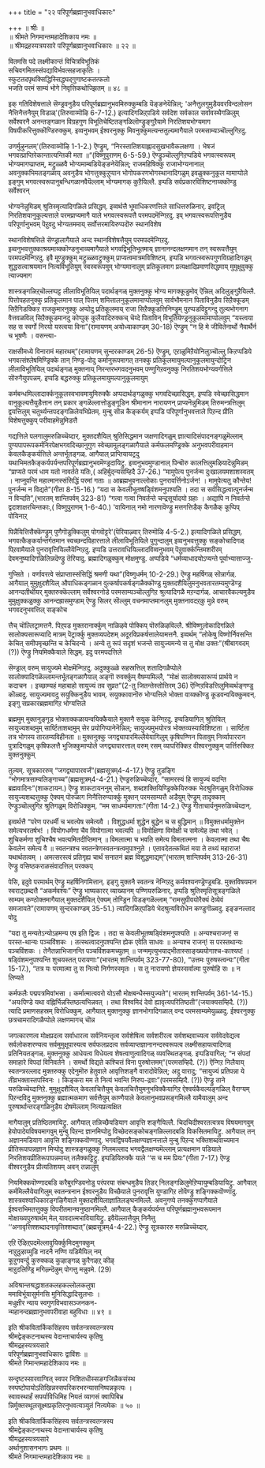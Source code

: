 +++
title = "२२ परिपूर्णब्रह्मानुभवाधिकारः"

+++
॥ श्रीः ॥  
॥ श्रीमते निगमान्तमहादेशिकाय नमः ॥  
॥ श्रीमद्रहस्यत्रयसारे परिपूर्णब्रह्मानुभवाधिकारः ॥ २२ ॥  

वितमसि पदे लक्ष्मीकान्तं विचित्रविभूतिकं  
सचिवगमितस्संपद्याविर्भवत्सहजाकृतिः ।  
स्फुटतदपृथक्सिद्धिस्सिद्ध्यद्गुणाष्टकतत्फलो  
भजति परमं साम्यं भोगे निवृत्तिकथोज्झितम् ॥ ४८ ॥

इक् गतिविशेषत्ताले सॆण्ड्रवनुडैय परिपूर्णब्रह्मानुभवमिरुक्कुम्बडि यॆङ्ङनेयॆन्निल्; 'अनैत्तुलगुमुडैयवरविन्दलोसन नैत्तिनैत्तनैयुम् विडाळ्'(तिरुवाय्मॊऴि 6-7-12.) इत्यादिगळिऱ्‌पडिये सर्वदेश सर्वकाल सर्वावस्थैगळिलुम् सर्वेश्वरनै अनन्तङ्गळान विग्रहगुण विभूतिचेष्टितङ्गळिलॊण्ड्रुङ्गुऱैयामे निरतिशयभोग्यमाग विषयीकरित्तुक्कॊण्डिरुक्कुम्. इव्वनुभवम् ईश्वरनुक्कु मिवनुक्कुमत्यन्ततुल्यमागैयाले परमसाम्यञ्चॊल्लुगिऱदु.

उणर्मुऴुनलम्'(तिरुवाय्मॊऴि 1-1-2.) ऎण्ड्रुम्, “निरस्तातिशयाह्लादसुखभावैकलक्षणा । भेषजं भगवत्प्राप्तिरेकान्तात्यन्तिकी मता ॥“(विष्णुपुराणम् 6-5-59.) ऎण्ड्रुञ्चॊल्लुगिऱप्पडिये भगवत्स्वरूपम् भोग्यमागप्प्राप्तम्, मट्रुळ्ळवै भोग्यमाम्बडियॆङ्ङनेयॆन्निल्; राजमहिषिक्कु राजाभोग्यनानाल् अवनुक्कभिमतङ्गळाय् अवनुडैय भोगत्तुक्कुऱुप्पान भोगोपकरणभोगस्थानादिगळुम् इवळुक्कनुकूल मामाप्पोले इङ्गुम् भगवत्स्वरूपानुबन्धिगळानवैयॆल्लाम् भोग्यमागक् कुऱैयिल्लै. इप्पडि सर्वप्रकारविशिष्टनाय्क्कॊण्डु सर्वेश्वरन्

भोग्यनॆन्नुमिडम् श्रुतिस्मृत्यादिगळिले प्रसिद्धम्. इव्वर्थत्तै भूमाधिकरणत्तिले साधित्तरुळिनार्. इवट्रिल् निरतिशयानुकूल्यत्ताले परमप्राप्यमागै याले भगवत्स्वरूपत्तै परमपदमॆन्गिऱदु. इप् भगवत्स्वरूपत्तिनुडैय परिपूर्णानुभवम् पॆऱुवदु भोग्यतममाय् सर्वोत्तरमायिरुप्पदॊरु स्थानविशेष

स्थानविशेषत्तिले सॆण्ड्रालागैयाले अन्द स्थानविशेषत्तैयुम् परमपदमॆन्गिऱदु. इव्वनुभवत्तुक्काश्रयमाय्क्कॊण्डनुभाव्यमागैयाले भगवद्विभूतिभूतमाय् ज्ञानानन्दलक्षणमान तन् स्वरूपत्तैयुम् परमपदमॆन्गिऱदु. इवै मूण्ड्रुक्कुम् मट्रुळ्ळवट्रुक्कुम् प्राप्यत्वमात्रमविशिष्टम्. इप्पडि भगवत्स्वरूपगुणविग्रहादिगळुम् शुद्धसत्वाश्रयमान नित्यविभूतियुम् स्वस्वरूपमुम् भोग्यमानालुम् प्रतिकूलमाग प्रत्यक्षादिप्रमाणसिद्धमाय् मुमुक्षुवुक्कु त्याज्यमाग

शास्त्रङ्गळिऱ्‌चॊल्लप्पट्ट लीलाविभूतियिल् पदार्थङ्गळ् मुक्तनुक्कु भोग्य मागक्कूडुमोव् ऎन्निल् अदिलुङ्गुऱैयिल्लै. पित्तोपहतनुक्कु प्रतिकूलमान पाल् पित्तम् शमित्तालनुकूलमामाप्पोलवुम् सार्वभौमनान पिताविनुडैय सिऱैक्कूडम् सिऱैगिडक्किऱ राजकुमारनुक्कु अप्पोदु प्रतिकूलमाय् राजा सिऱैक्कूडत्तिनिण्ड्रुम् पुऱप्पडविट्टुगन्दु तुल्यभोगनाग वैत्तवळविल् सिऱैक्कूडमानदु कोप्पुक् कुलैयादिरुक्कच् चॆय्दे पिताविन् विभूतियॆण्ड्रनुकूलमामाप्पोलवुम् “यस्त्वया सह स स्वर्गो निरयो यस्त्वया विना”(रामायणम् अयोध्याकाण्डम् 30-18) ऎण्ड्रुम् “न हि मे जीवितेनार्थो नैवार्थैर्न च भूषणैः । वसन्त्या-

राक्षसीमध्ये विनारामं महारथम्”(रामायणम् सुन्दरकाण्डम् 26-5) ऎण्ड्रुम्, एऱाळुमिऱैयोनिलुञ्चॊल्लु किऱप्पडिये भगवत्संश्लेषमिण्ड्रिक्के तान् निण्ड्र-पोदु कर्मानुरूपमागत् तनक्कु प्रतिकूलमायुमल्पानुकूलमायुन्दोट्रिन लीलाविभूतियिल् पदार्थङ्गळ् मुक्तनाय् निरन्तरभगवदनुभवम् पण्णुगिऱवनुक्कु निरतिशयभोग्यवर्गत्तिले सॊरुगैयुपपन्नम्. इप्पडि बद्धरुक्कु प्रतिकूलमायुमल्पानुकूलमायुम्

कर्मबन्धमिल्लादार्क्कनुकूलस्वभावमायुमिरुक्कै अप्पदार्थङ्गळुक्कु भगवदिच्छासिद्धम्. इप्पडि स्वेच्छासिद्धमान वानुकूल्यत्तैयुडैत्तान तन् प्रकार ङ्गळॆल्लात्तोडुङ्गूडिन श्रीमानान नारायणन् प्राप्यनॆन्नुमिडम् तिरुमन्त्रत्तिलुम् द्वयत्तिलुम् चतुर्थ्यन्तपदङ्गळिलेयभिप्रेतम्. मुन्बु सॊन्न कैङ्कर्यम् इप्पडि परिपूर्णानुभवत्ताले पिऱन्द प्रीति विशेषत्तुक्कुप् परीवाहमॆन्नुमिडत्तै

गद्यत्तिले पलगालुमरुळिच्चॆय्दार्. मुक्तदशैयिल् श्रुतिसिद्धमान जक्षणादिगळुम् ज्ञात्यादिसंपादनङ्गळुमॆल्लाम् पुण्यपापरूपकर्मनिरपेक्षभगवदिच्छानुगुण स्वेच्छामूलङ्गळागैयाले कर्मफलमण्ड्रिक्के अनुभवपरीवाहमान केवलकैङ्कर्यत्तिले अन्तर्भूतङ्गळ्. आगैयाल् प्राप्तियायट्रदु यथाभिमतकैङ्कर्यपर्यन्तपरिपूर्णब्रह्मानुभवमॆण्ड्रदायिट्रु. इव्वनुभवमुण्डानाल् पिन्बॊरु कालत्तिलुमऴियादॆन्नुमिडम् “प्राप्यते परमं धाम यतो नावर्तते यतिः,( अहिर्बुद्न्यसम्हिदै 37-26.) “मामुपेत्य पुनर्जन्म दुःखालयमशाशस्वतम् । नाप्नुवन्ति महात्मानस्संसिद्धिं परमां गताः ॥ आब्रह्मभुवनाल्लोकाः पुनरावर्त्तिनोऽर्जन! । मामुपेत्यतु कौन्तेय! पुनर्जन्म न विद्यते”(गीता 8-15-16.) “यदा स केवलीभूतष्षड्विंशमनुपश्यति । तदा स सर्वसिद्धत्वात्पुनर्जन्म न विन्दति”,(भारतम् शान्तिपर्वम् 323-81) “गत्वा गत्वा निवर्तन्ते चन्द्रसूर्यादयो ग्रहाः । अद्यापि न निवर्तन्ते द्वदाशाक्षरचिन्तकाः,( विष्णुपुराणम् 1-6-40.) 'वायिनाल् नमो नारणावॆण्ड्रु मत्तगत्तिडैक् कैगळैक् कूप्पिप् पोयिनाऱ्‌

पिन्नैयित्तिसैक्कॆण्ड्रुम् पुणैगॊडुक्किलुम् पोगवॊट्टरे'(पॆरियाऴ्वार् तिरुमॊऴि 4-5-2.) इत्यादिगळिले प्रसिद्धम्. भगवत्कैङ्कर्यान्तर्गतमान स्वच्छन्दविहारत्ताले लीलाविभूतियिले पुगुन्दालुम् इव्वनुभवत्तुक्कु सङ्कोचादिगळ् पिऱवामैयाले पुनरावृत्तियिल्लैयॆन्गिऱदु. इप्पडि उत्तरावधियिल्लादविव्वनुभवम् पॆऱुवार्क्कन्तिमशरीरम् देवमनुष्यादिगळिलिन्नदॆण्ड्रु तॆरियादु. ब्रह्मादिगळुक्कुम् मोक्षमुण्डु. अप्पडिये “धर्मव्याधादयोऽप्यन्ते पूर्वाभ्यासाज्जु-

गुप्सिते । वर्णावरत्वे संप्राप्तास्संसिद्धिं श्रमणी यथा”(विष्णुधर्मम् 10-2-29.) ऎण्ड्रु महर्षिगळ् सॊन्नार्गळ्. आगैयाल् मुमुक्षुदशैयिल् औपाधिकङ्गळान वुत्कर्षापकर्षङ्गळैक्कॊण्डु मुक्तदशैयिलुमनुभवतारतम्यमुण्डॆण्ड्र आनन्दतीर्थीयर् मुक्तरुक्कॆल्लाम् सर्वेश्वरनोडे परमसाम्यञ्चॊल्लुगिऱ श्रुत्यादिगळै मऱन्दार्गळ्. आचारवैकल्यमुडैय मुमुक्षुक्कळुक्कु आनन्दह्रासमुण्डाम् ऎण्ड्रु सिलर् सॊल्लुम् वचनमाप्तमानलुम् मुक्तनावदऱ्‌कु मुन्ने वरुम् भगवदनुभवत्तिल् सङ्कोच

त्तैच् चॊल्लिट्रामत्तनै. पिऱ्‌पड मुक्तरानार्क्कुम् नाळिऴवे पोक्किप् पॊरुळिऴविल्लै. श्रीविष्णुलोकादिगळिले सालोक्यसारूप्यादि मात्रम् पॆट्रार्क्कु मुक्तव्यपदेशम् अदूरविप्रकर्षत्तालेयामत्तनै. इव्वर्थम् “लोकेषु विष्णोर्निवसन्ति केचित् समीपमृच्छन्ति च केचिदन्ये । अन्ये तु रूपं सदृशं भजन्ते सायुज्यमन्ये स तु मोक्ष उक्तः”(श्रीबागवदम् (?)) ऎण्ड्रु नियमिक्कैयाले सिद्धम्. इदु परमपदत्तिले

सॆण्ड्राल् वरुम् सायुज्यमे मोक्षमॆन्गिऱदु. अदुक्कुळ्ळे सहस्रत्तिल् शतादिगळैप्पोले सालोक्यादिगळॆल्लामन्तर्भूतङ्गळागैयाल् अङ्गॊ रुवर्क्कुम् वैषम्यमिल्लै, “मोक्षं सालोक्यसारूप्यं प्रार्थये न कदाचन । इच्छाम्यहं महाबाहो सायुज्यं तव सुव्रत”(2-तु जितन्तेस्तोत्तिरम् 36) ऎन्गिऱविडत्तिलुमिव्वर्थङ्गण्डु कॊळ्वदु. सायुज्यमावदु सयुक्किनुडैय भावम्. सयुक्कावानॊरु भोग्यत्तिले भोक्ता वाय्क्कॊण्डु कूडवन्वयिक्कुमवन्. इङ्गु सप्रकारब्रह्ममागिऱ भोग्यत्तिले

ब्रह्ममुम् मुक्तनुङ्गूड भोक्ताक्कळायन्वयिक्कैयाले मुक्तनै सयुक् कॆन्गिऱदु. इप्पडियागिल् श्रुतियिल् सायुज्यशब्दमुम् सार्ष्टिताशब्दमुम् सेर प्रयोगिप्पानेनॆन्निल्; सायुज्यमुभयोरत्र भोक्तव्यस्याविशिष्टता । सार्ष्टिता तत्र भोगस्य तारतम्यविहीनता ॥ मुक्तनुक्कु जगद्व्यापारमिल्लैयेयागिलुम् कृषिपण्णिन पितावुम् निर्व्यापाररान पुत्रादिगळुम् कृषिफलत्तै भुजिक्कुमाप्पोले जगद्व्यापारत्ताल् वरुम् रसम् व्यापरिक्किऱ वीश्वरनुक्कुम् पार्त्तिरुक्किऱ मुक्तनुक्कुम्

तुल्यम्. सूत्रकाररुम् “जगद्व्यापारवर्जं”(ब्रह्मसूत्रम्4-4-17.) ऎण्ड्रु तुडङ्गि “भोगमात्रसाम्यलिङ्गाच्च”(ब्रह्मसूत्रम्4-4-21.) ऎण्ड्ररुळिच्चॆय्दार्. “सामरस्यं हि सायुज्यं वदन्ति ब्रह्मवादिनः”(शाकटायन.) ऎण्ड्रु शाकटायननुम् सॊन्नान्. शब्दशक्तियिण्ड्रिक्केयिरुक्क भेदश्रुतिगळुम् विरोधिक्क सायुज्यशब्दत्तुक्कु ऐक्यम् पॊरुळाग निनैत्तिरुप्पार्क्कु मुक्तन् परमसाम्यत्तै अडैयुम् ऎण्ड्रुम् तादृक्काम् ऎण्ड्रुञ्चॊल्लुगिऱ श्रुतिगळुम् विरोधिक्कुम्. “मम साधर्म्यमागताः”(गीता 14-2.) ऎण्ड्रु गीताचार्यनुमरुळिच्चॆय्दान्.

इव्वर्थत्तै “परेण परधर्मी च भवत्येष समेत्यवै । विशुद्धधर्मा शुद्धेन बुद्धेन च स बुद्धिमान् ॥ विमुक्तधर्मामुक्तेन समेत्यभरतर्षभ! । वियोगधर्मणा चैव वियोगात्मा भवत्यपि ॥ विमोक्षिणा विमोक्षी च समेत्येह तथा भवेत् । शुचिकर्मणा शुचिश्चैष भवत्यमितदीप्तिमान् ॥ विमलात्मा च भवति समेत्य विमलात्मना । केवलात्मा तथा चैषः केवलेन समेत्य वै ॥ स्वतन्त्रश्च स्वतन्त्रेणस्वतन्त्रत्वमुपाश्नुते । एतावदेतत्कथितं मया ते तथ्यं महाराज! यथार्थतत्वम् । अमत्सरस्त्वं प्रतिगृह्य चार्थं सनातनं ब्रह्म विशुद्धमाद्यम्”(भारतम् शान्तिपर्वम् 313-26-31) ऎण्ड्रु वसिष्ठकराळसंवादत्तिल् परक्कप्

पेसि, इदुवे परमार्थम् ऎण्ड्रु महर्षिनिगमित्तान्. इङ्गु मुक्तनै स्वतन्त्र नॆन्गिऱदु कर्मवश्यनण्ड्रॆण्ड्रबडि. मुक्तविषयमान स्वराट्छब्दत्तै “अकर्मवश्यः” ऎण्ड्रु भाष्यकारर् व्याख्यानम् पण्णियरुळिनार्. इप्पडि श्रुतिस्मृतिसूत्रङ्गळिले साम्यम् कण्ठोक्तमागैयाल् मुक्तदशैयिल् ऐक्यम् तोण्ड्रिन विडङ्गळॆल्लाम् “रामसुग्रीवयोरैक्यं देव्येवं समजायते”(रामायणम् सुन्दरकाण्डम् 35-51.) त्यादिगळिऱ्‌पडिये भेदश्रुत्यविरोधेन कण्डुगॊळ्वदु. इङ्ङनल्लाद पोदु

“यदा तु मन्यतेऽन्योऽहमन्य एष इति द्विजः । तदा स केवलीभूतष्षड्विंशमनुपश्यति ॥ अन्यश्चराजन्! स परस्त-थान्यः पञ्चविंशकः । तत्स्थत्वादनुपश्यन्ति ह्येक एवेति साधवः ॥ अन्यश्च राजन्! स परस्तथान्यः पञ्चविंशकः । तेनैतन्नाभिजानन्ति पञ्चविंशकमच्युतम् ॥ जन्ममृत्युभयाद्भीतास्साङ्ख्ययोगाश्च-काश्यप! । षड्विंशमनुपश्यन्ति शुचयस्तत् परायणाः”(भारतम् शान्तिपर्वम् 323-77-80), “उत्तमः पुरुषस्त्वन्यः”(गीता 15-17.), “तत्र यः परमात्मा तु स नित्यो निर्गणस्स्मृतः । स तु नारायणो ज्ञेयस्सर्वात्मा पुरुषोहि सः ॥ न लिप्यते

कर्मफलैः पद्मपत्रमिवांभसा । कर्मात्मात्ववरो योऽसौ मोक्षबन्धैस्सयुज्यते”( भारतम् शान्तिपर्वम् 361-14-15.) “अयःपिण्डे यथा वह्निर्भिन्नस्तिष्ठत्यभिन्नवत् । तथा विश्वमिदं देवो ह्यावृत्यपरितिष्ठती”(जयाक्यसम्हिदै. (?)) त्यादि प्रमाणसहस्रम् विरोधिक्कुम्. आगैयाल् मुक्तनुक्कु ज्ञानभोगादिगळाल् वन्द परमसाम्यमेयुळ्ळदु. ईश्वरनुक्कु छत्रचामरादिगळैप्पोले लक्षणमागच् चॊन्न

जगत्कारणत्व मोक्षप्रदत्व सर्वाधारत्व सर्वनियन्तृत्व सर्वशेषित्व सर्वशरीरत्व सर्वशब्दवाच्यत्व सर्ववेदवेद्यत्व सर्वलोकशरण्यत्व सर्वमुमुक्षूपास्यत्व सर्वफलप्रदत्व सर्वव्याप्तज्ञानानन्दस्वरूपत्व लक्ष्मीसहायत्वादिगळ् प्रतिनियतङ्गळ्. मुक्तनुक्कु आधेयत्व विधेयत्व शेषत्वाणुत्वादिगळ् व्यवस्थितङ्गळ्. इप्पडियागिल्; “न संपदां समाहारे विपदां विनिवर्तने । समर्थो विद्यते कश्चित्तं विना पुरुषोत्तमम्”(परमसम्हिदै. (?)) ऎन्गिऱ निलैयाय् स्वतन्त्ररल्लाद मुक्तरुक्कु एदेनुमॊरु हेतुवाले आवृत्तिशङ्गै वारादोवॆन्निल्; अदु वारादु; “सायुज्यं प्रतिपन्ना ये तीव्रभक्तास्तपस्विनः । किङ्करा मम ते नित्यं भवन्ति निरुप-द्रवाः”(परमसम्हिदै. (?)) ऎण्ड्रु ताने यरुळिच्चॆय्दानिऱे. मुमुक्षुदशैयिल् केवलाचित्तैयुम् केवलचित्तैयुमनुभविक्कैयागिऱ ऐश्वर्यकैवल्यङ्गळिल् वैराग्यम् पिऱन्दविदु मुक्तनुक्कु ब्रह्मात्मकमाग सर्वत्तैयुम् काण्गैयाले केवलानुभवप्रसङ्गमिल्लै यामैयालुम् अन्द पुरुषार्थान्तरङ्गळिनुडैय दोषमॆल्लाम् नित्यप्रत्यक्षित

मागैयालुम् प्रतिष्ठितमायिट्रु. आगैयाल् तन्निच्छैयडियाग आवृत्ति शङ्गैयिल्लै. चिदचिदीश्वरतत्वत्रय विषयमागवुम् हेयोपादेयविषयमागवुम् मुन्बु पिऱन्द ज्ञानमिप्पोदु विच्छेदसङ्कोचङ्गळिल्लादबडि विकसितमायिट्रु. आगैयाल् तन् अज्ञानमडियाग आवृत्ति शङ्गिक्कवॊण्णादु. भगवद्विषयवैलक्षण्यज्ञानत्ताले मुन्बु पिऱन्द भक्तिशब्दवाच्यमान प्रीतिरूपापन्नज्ञान मिप्पोदु शास्त्रङ्गळुक्कु निलमल्लाद भगवद्वैलक्षण्यमॆल्लाम् प्रत्यक्षमान पडियाले निरतिशयप्रीतिरूपापन्नमाय्त् तलैक्कट्टिट्रु. इप्पडियिरुक्कै याले ‘‘स च मम प्रियः”(गीता 7-17.) ऎण्ड्र वीश्वरनुडैय प्रीत्यतिशयम् अवन् तन्नालुम्

नियमिक्कवॊण्णादबडि करैबुरण्डिवनोडु परंपरया संबन्धमुडैय तिडर् निलङ्गळिलुमेऱिप्पायुम्बडियायिट्रु. आगैयाल् कर्ममिल्लैयेयागिलुम् स्वतन्त्रनान ईश्वरनुडैय विच्छैयाले पुनरावृत्ति युण्डागिऱ तोवॆण्ड्रु शङ्गिक्कवॊण्णादु. शास्त्रवश्याधिकारङ्गऴिगैयाले मुक्तदशैयिलाज्ञातिलङ्घनमिल्लै. अवनुगप्पे तनक्कुगप्पागैयाले ईश्वराभिमतत्तुक्कु विपरीतमानवनुष्ठानमिल्लै. आगैयाल् कैङ्कर्यपर्यन्त परिपूर्णब्रह्मानुभवरूपमान मोक्षाख्यपुरुषार्थम् मेल् यावदात्मभावियायिट्रु. इवैयॆल्लात्तैयुम् निनैत्तु ‘‘अनावृत्तिश्शब्दादनावृत्तिश्शब्दात्”(ब्रह्मसूत्रम्4-4-22.) ऎण्ड्रु सूत्रकाररु मरुळिच्चॆय्दार्.

एऱि ऎऴिऱ्‌पदमॆल्लावुयिर्क्कुमिदमुगक्कुम्  
नाऱुदुऴाय्मुडि नादनै नण्णि यडिमैयिल् नम्  
कूऱुगवर्न्दु कुरुक्कळ् कुऴाङ्गळ् कुरैगऴऱ्‌ कीऴ्  
माऱुदलिण्ड्रि मगिऴ्न्दॆऴुम् पोगत्तु मन्नुवमे. (29)

अविश्रान्तश्रद्धाशतकलहकल्लोलकलुषा  
ममाविर्भूयासुर्मनसि मुनिसिद्धादिसुलभाः ।  
मधुक्षीर न्याय स्वगुणविभवासञ्जनकन-  
न्महानन्दब्रह्मानुभवपरीवाहा बहुविधाः ॥ ४९ ॥  

इति श्रीकवितार्किकसिंहस्य सर्वतन्त्रस्वतन्त्रस्य  
श्रीमद्वेङ्कटनाथस्य वेदान्ताचार्यस्य कृतिषु  
श्रीमद्रहस्यत्रयसारे  
परिपूर्णब्रह्मानुभवाधिकारः द्वाविंशः ॥  
श्रीमते गिमान्तमहादेशिकाय नमः ॥

सन्दृष्टस्सारवाग्वित् स्वपर निशितधीस्सङगजिन्नैकसंस्थ  
स्स्पष्टोपायोऽतिखिन्नस्सपरिकरभरन्यासनिष्पन्नकृत्यः ।  
स्वावस्थार्हं सपर्याविधिमिह नियतं व्यागसं क्वापिबिभ्र  
न्निर्मुक्तस्थूलसूक्ष्मप्रकृतिरनुभवत्यञ्युतं नित्यमेकः ॥ ५० ॥  

इति श्रीकवितार्किकसिंहस्य सर्वतन्त्रस्वतन्त्रस्य  
श्रीमद्वेङ्कटनाथस्य वेदान्ताचार्यस्य कृतिषु  
श्रीमद्रहस्यत्रयसारे  
अर्थानुशासनभागः प्रथमः ॥  
श्रीमते निगमान्तमहादेशिकाय नमः ॥
